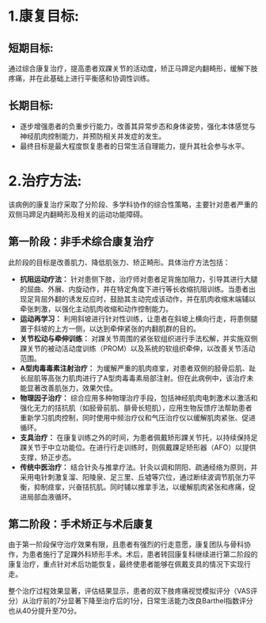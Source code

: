 # **1.康复目标:**
## **短期目标:**
通过综合康复治疗，提高患者双踝关节的活动度，矫正马蹄足内翻畸形，缓解下肢疼痛，并在此基础上进行平衡感和协调性训练。

## **长期目标:**
* 逐步增强患者的负重步行能力，改善其异常步态和身体姿势，强化本体感觉与神经肌肉控制能力，并预防相关并发症的发生。
* 最终目标是最大程度恢复患者的日常生活自理能力，提升其社会参与水平。

# **2.治疗方法:**
该病例的康复治疗采取了分阶段、多学科协作的综合性策略，主要针对患者严重的双侧马蹄足内翻畸形及相关的运动功能障碍。

## **第一阶段：非手术综合康复治疗**

此阶段的目标是改善肌力、降低肌张力、矫正畸形。具体治疗方法包括：

*   **抗阻运动疗法：** 针对患侧下肢，治疗师对患者足背施加阻力，引导其进行大腿的屈曲、外展、内旋动作，并在特定角度下进行等长收缩抗阻训练。当患者出现足背屈外翻的诱发反应时，鼓励其主动完成该动作，并在肌肉收缩末端辅以牵张刺激，以强化主动肌肉收缩和动作控制能力。
*   **运动再学习：** 利用斜坡进行针对性训练，让患者在斜坡上横向行走，将患侧腿置于斜坡的上方一侧，以达到牵伸紧张的内翻肌群的目的。
*   **关节松动与牵伸训练：** 对踝关节周围的紧张软组织进行手法松解，并实施双侧踝关节的被动活动度训练（PROM）以及系统的软组织牵伸，以改善关节活动范围。
*   **A型肉毒毒素注射治疗：** 为缓解严重的肌肉痉挛，对患者双侧的胫骨后肌、趾长屈肌等高张力肌肉进行了A型肉毒毒素局部注射。但在此病例中，该治疗未能显著改善肌张力，效果欠佳。
*   **物理因子治疗：** 综合应用多种物理治疗手段，包括神经肌肉电刺激术以激活和强化无力的拮抗肌（如胫骨前肌、腓骨长短肌），应用生物反馈疗法帮助患者重新学习肌肉控制，同时使用中频治疗仪和气压治疗仪以缓解肌肉紧张、促进循环。
*   **支具治疗：** 在康复训练之外的时间，为患者佩戴矫形踝关节托，以持续保持足踝关节于中立功能位。在进行行走训练时，则佩戴踝足矫形器（AFO）以提供支撑，矫正步态。
*   **传统中医治疗：** 结合针灸与推拿疗法。针灸以调和阴阳、疏通经络为原则，并采用电针刺激复溜、阳陵泉、足三里、丘墟等穴位，通过断续波调节肌张力平衡，抑制痉挛，兴奋拮抗肌。同时辅以推拿手法，以缓解肌肉紧张和疼痛，促进局部血液循环。

## **第二阶段：手术矫正与术后康复**

由于第一阶段保守治疗效果有限，且患者有强烈的行走意愿，康复团队与骨科协作，为患者施行了足踝外科矫形手术。术后，患者转回康复科继续进行第二阶段的康复治疗，重点针对术后功能恢复，最终使患者能够在佩戴支具的情况下实现行走。

整个治疗过程效果显著，评估结果显示，患者的双下肢疼痛视觉模拟评分（VAS评分）从治疗前的7分显著下降至治疗后的1分，日常生活能力改良Barthel指数评分也从40分提升至70分。